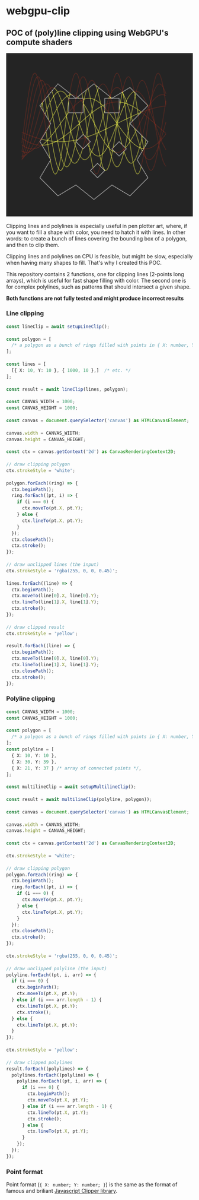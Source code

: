 # webgpu-clip

## POC of (poly)line clipping using WebGPU's compute shaders

![Demo image](public/demo.png "Title")

Clipping lines and polylines is especially useful in pen plotter art, where, if you want to fill a shape with color, you need to hatch it with lines. In other words: to create a bunch of lines covering the bounding box of a polygon, and then to clip them.

Clipping lines and polylines on CPU is feasible, but might be slow, especially when having many shapes to fill. That's why I created this POC.

This repository contains 2 functions, one for clipping lines (2-points long arrays), which is useful for fast shape filling with color. The second one is for complex polylines, such as patterns that should intersect a given shape.

**Both functions are not fully tested and might produce incorrect results**

### Line clipping

```ts
const lineClip = await setupLineClip();

const polygon = [
  /* a polygon as a bunch of rings filled with points in { X: number, Y: number } format */
];

const lines = [
  [{ X: 10, Y: 10 }, { 1000, 10 },]  /* etc. */
];

const result = await lineClip(lines, polygon);

const CANVAS_WIDTH = 1000;
const CANVAS_HEIGHT = 1000;

const canvas = document.querySelector('canvas') as HTMLCanvasElement;

canvas.width = CANVAS_WIDTH;
canvas.height = CANVAS_HEIGHT;

const ctx = canvas.getContext('2d') as CanvasRenderingContext2D;

// draw clipping polygon
ctx.strokeStyle = 'white';

polygon.forEach((ring) => {
  ctx.beginPath();
  ring.forEach((pt, i) => {
    if (i === 0) {
      ctx.moveTo(pt.X, pt.Y);
    } else {
      ctx.lineTo(pt.X, pt.Y);
    }
  });
  ctx.closePath();
  ctx.stroke();
});

// draw unclipped lines (the input)
ctx.strokeStyle = 'rgba(255, 0, 0, 0.45)';

lines.forEach((line) => {
  ctx.beginPath();
  ctx.moveTo(line[0].X, line[0].Y);
  ctx.lineTo(line[1].X, line[1].Y);
  ctx.stroke();
});

// draw clipped result
ctx.strokeStyle = 'yellow';

result.forEach((line) => {
  ctx.beginPath();
  ctx.moveTo(line[0].X, line[0].Y);
  ctx.lineTo(line[1].X, line[1].Y);
  ctx.closePath();
  ctx.stroke();
});
```

### Polyline clipping

```ts
const CANVAS_WIDTH = 1000;
const CANVAS_HEIGHT = 1000;

const polygon = [
  /* a polygon as a bunch of rings filled with points in { X: number, Y: number } format */
];
const polyline = [
  { X: 10, Y: 10 },
  { X: 30, Y: 39 },
  { X: 21, Y: 37 } /* array of connected points */,
];

const multilineClip = await setupMultilineClip();

const result = await multilineClip(polyline, polygon));

const canvas = document.querySelector('canvas') as HTMLCanvasElement;

canvas.width = CANVAS_WIDTH;
canvas.height = CANVAS_HEIGHT;

const ctx = canvas.getContext('2d') as CanvasRenderingContext2D;

ctx.strokeStyle = 'white';

// draw clipping polygon
polygon.forEach((ring) => {
  ctx.beginPath();
  ring.forEach((pt, i) => {
    if (i === 0) {
      ctx.moveTo(pt.X, pt.Y);
    } else {
      ctx.lineTo(pt.X, pt.Y);
    }
  });
  ctx.closePath();
  ctx.stroke();
});

ctx.strokeStyle = 'rgba(255, 0, 0, 0.45)';

// draw unclipped polyline (the input)
polyline.forEach((pt, i, arr) => {
  if (i === 0) {
    ctx.beginPath();
    ctx.moveTo(pt.X, pt.Y);
  } else if (i === arr.length - 1) {
    ctx.lineTo(pt.X, pt.Y);
    ctx.stroke();
  } else {
    ctx.lineTo(pt.X, pt.Y);
  }
});

ctx.strokeStyle = 'yellow';

// draw clipped polylines
result.forEach((polylines) => {
  polylines.forEach((polyline) => {
    polyline.forEach((pt, i, arr) => {
      if (i === 0) {
        ctx.beginPath();
        ctx.moveTo(pt.X, pt.Y);
      } else if (i === arr.length - 1) {
        ctx.lineTo(pt.X, pt.Y);
        ctx.stroke();
      } else {
        ctx.lineTo(pt.X, pt.Y);
      }
    });
  });
});
```

### Point format

Point format (`{ X: number; Y: number; }`) is the same as the format of famous and briliant [Javascript Clipper library](https://sourceforge.net/p/jsclipper/wiki/documentation/).
